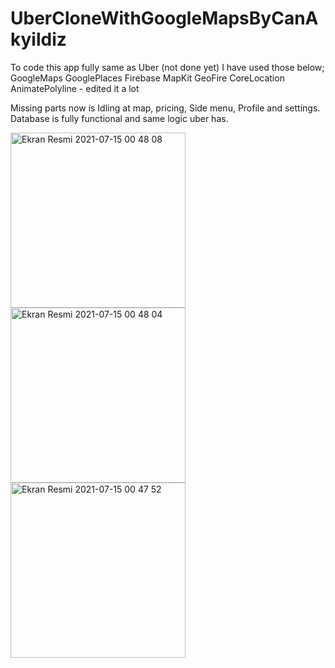 # UberCloneWithGoogleMapsByCanAkyildiz

To code this app fully same as Uber (not done yet) I have used those below;
GoogleMaps 
GooglePlaces
Firebase
MapKit
GeoFire
CoreLocation
AnimatePolyline - edited it a lot

Missing parts now is Idling at map, pricing, Side menu, Profile and settings.
Database is fully functional and same logic uber has.

<img width="280" alt="Ekran Resmi 2021-07-15 00 48 08" src="https://user-images.githubusercontent.com/62713549/125703508-bfba1c89-0b0e-4edc-91a2-8de5706bd975.png"> <img width="280" alt="Ekran Resmi 2021-07-15 00 48 04" src="https://user-images.githubusercontent.com/62713549/125703511-1637874d-45ef-4e68-92d0-dad3cca6fc25.png"> <img width="280" alt="Ekran Resmi 2021-07-15 00 47 52" src="https://user-images.githubusercontent.com/62713549/125703514-5d01405a-e639-4b23-8d72-d8a27dfa7e5a.png">
